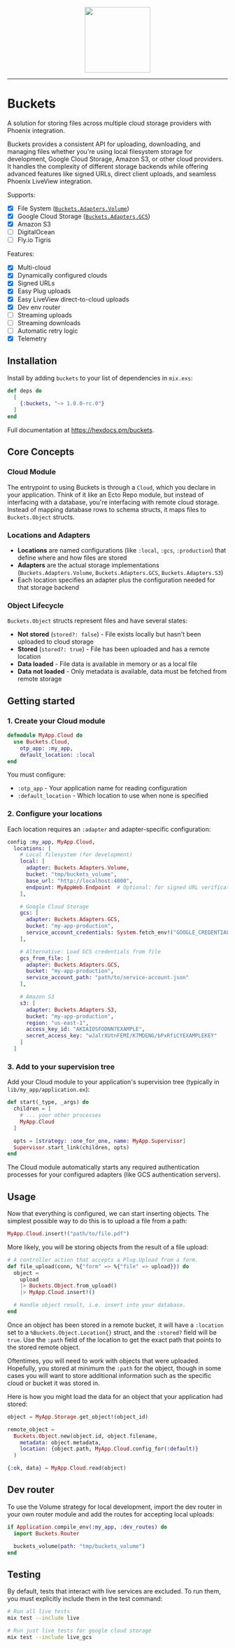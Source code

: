 <p align="center">
  <img src="priv/logo.png" height="150" />
</p>

---

# Buckets

A solution for storing files across multiple cloud storage providers with Phoenix integration.

Buckets provides a consistent API for uploading, downloading, and managing files whether you're using local filesystem storage for development, Google Cloud Storage, Amazon S3, or other cloud providers. It handles the complexity of different storage backends while offering advanced features like signed URLs, direct client uploads, and seamless Phoenix LiveView integration.

Supports:

- [x] File System ([`Buckets.Adapters.Volume`](./lib/buckets/adapters/volume.ex))
- [x] Google Cloud Storage ([`Buckets.Adapters.GCS`](./lib/buckets/adapters/gcs.ex))
- [x] Amazon S3
- [ ] DigitalOcean
- [ ] Fly.io Tigris

Features:

- [x] Multi-cloud
- [x] Dynamically configured clouds
- [x] Signed URLs
- [x] Easy Plug uploads
- [x] Easy LiveView direct-to-cloud uploads
- [x] Dev env router
- [ ] Streaming uploads
- [ ] Streaming downloads
- [ ] Automatic retry logic
- [x] Telemetry

## Installation

Install by adding `buckets` to your list of dependencies in `mix.exs`:

```elixir
def deps do
  [
    {:buckets, "~> 1.0.0-rc.0"}
  ]
end
```

Full documentation at <https://hexdocs.pm/buckets>.

## Core Concepts

### Cloud Module

The entrypoint to using Buckets is through a `Cloud`, which you declare in your application. Think of it like an Ecto Repo module, but instead of interfacing with a database, you're interfacing with remote cloud storage. Instead of mapping database rows to schema structs, it maps files to `Buckets.Object` structs.

### Locations and Adapters

- **Locations** are named configurations (like `:local`, `:gcs`, `:production`) that define where and how files are stored
- **Adapters** are the actual storage implementations (`Buckets.Adapters.Volume`, `Buckets.Adapters.GCS`, `Buckets.Adapters.S3`)
- Each location specifies an adapter plus the configuration needed for that storage backend

### Object Lifecycle

`Buckets.Object` structs represent files and have several states:

- **Not stored** (`stored?: false`) - File exists locally but hasn't been uploaded to cloud storage
- **Stored** (`stored?: true`) - File has been uploaded and has a remote location
- **Data loaded** - File data is available in memory or as a local file
- **Data not loaded** - Only metadata is available, data must be fetched from remote storage

## Getting started

### 1. Create your Cloud module

```elixir
defmodule MyApp.Cloud do
  use Buckets.Cloud,
    otp_app: :my_app,
    default_location: :local
end
```

You must configure:

- `:otp_app` - Your application name for reading configuration
- `:default_location` - Which location to use when none is specified

### 2. Configure your locations

Each location requires an `:adapter` and adapter-specific configuration:

```elixir
config :my_app, MyApp.Cloud,
  locations: [
    # Local filesystem (for development)
    local: [
      adapter: Buckets.Adapters.Volume,
      bucket: "tmp/buckets_volume",
      base_url: "http://localhost:4000",
      endpoint: MyAppWeb.Endpoint  # Optional: for signed URL verification
    ],

    # Google Cloud Storage
    gcs: [
      adapter: Buckets.Adapters.GCS,
      bucket: "my-app-production",
      service_account_credentials: System.fetch_env!("GOOGLE_CREDENTIALS")
    ],

    # Alternative: Load GCS credentials from file
    gcs_from_file: [
      adapter: Buckets.Adapters.GCS,
      bucket: "my-app-production",
      service_account_path: "path/to/service-account.json"
    ],

    # Amazon S3
    s3: [
      adapter: Buckets.Adapters.S3,
      bucket: "my-app-production",
      region: "us-east-1",
      access_key_id: "AKIAIOSFODNN7EXAMPLE",
      secret_access_key: "wJalrXUtnFEMI/K7MDENG/bPxRfiCYEXAMPLEKEY"
    ]
  ]
```

### 3. Add to your supervision tree

Add your Cloud module to your application's supervision tree (typically in `lib/my_app/application.ex`):

```elixir
def start(_type, _args) do
  children = [
    # ... your other processes
    MyApp.Cloud
  ]

  opts = [strategy: :one_for_one, name: MyApp.Supervisor]
  Supervisor.start_link(children, opts)
end
```

The Cloud module automatically starts any required authentication processes for your configured adapters (like GCS authentication servers).

## Usage

Now that everything is configured, we can start inserting objects. The simplest possible
way to do this is to upload a file from a path:

```elixir
MyApp.Cloud.insert!("path/to/file.pdf")
```

More likely, you will be storing objects from the result of a file upload:

```elixir
# A controller action that accepts a Plug.Upload from a form.
def file_upload(conn, %{"form" => %{"file" => upload}}) do
  object =
    upload
    |> Buckets.Object.from_upload()
    |> MyApp.Cloud.insert!()

  # Handle object result, i.e. insert into your database.
end
```

Once an object has been stored in a remote bucket, it will have a `:location` set to a
`%Buckets.Object.Location{}` struct, and the `:stored?` field will be `true`. Use the `:path`
field of the location to get the exact path that points to the stored remote object.

Oftentimes, you will need to work with objects that were uploaded. Hopefully, you stored at
minimum the `:path` for the object, though in some cases you will want to store additional
information such as the specific cloud or bucket it was stored in.

Here is how you might load the data for an object that your application had stored:

```elixir
object = MyApp.Storage.get_object!(object_id)

remote_object =
  Buckets.Object.new(object.id, object.filename,
    metadata: object.metadata,
    location: {object.path, MyApp.Cloud.config_for(:default)}
  )

{:ok, data} = MyApp.Cloud.read(object)
```

## Dev router

To use the Volume strategy for local development, import the dev router in your own router
module and add the routes for accepting local uploads:

```elixir
if Application.compile_env(:my_app, :dev_routes) do
  import Buckets.Router

  buckets_volume(path: "tmp/buckets_volume")
end
```

## Testing

By default, tests that interact with live services are excluded. To run them,
you must explicitly include them in the test command:

```sh
# Run all live tests
mix test --include live

# Run just live tests for google cloud storage
mix test --include live_gcs
```
